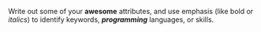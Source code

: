 Write out some of your **awesome** attributes, and use emphasis (like bold or *italics*) to identify keywords, _**programming**_ languages, or skills. 
